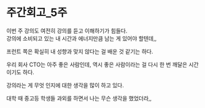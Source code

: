 # 주간회고\_5주

이번 주 강의도 여전히 강의를 듣고 이해하기가 힘들다.\
강의에 소비되고 있는 내 시간과 에너지만큼 남는 게 있어야 할텐데,,

프런트 쪽은 확실히 내 성향과 맞지 않다는 걸 배운 것 같기는 하다.

우리 회사 CTO는 아주 좋은 사람인데, 역시 좋은 사람이라는 걸 다시 한 번 깨달은 시간이기도 하다.



강의라는 게 무엇 인지에 대한 생각을 많이 하고 있다.

대학 때 중고등 학생들 과외를 하면서 나는 무슨 생각을 했었더라,,





